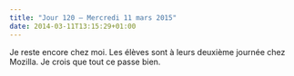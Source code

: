 ```yaml
---
title: "Jour 120 — Mercredi 11 mars 2015"
date: 2014-03-11T13:15:29+01:00
---
```


Je reste encore chez moi. Les élèves sont à leurs deuxième journée chez
Mozilla. Je crois que tout ce passe bien.


